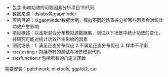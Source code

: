 * 包含'影响功效的可能因素分析项目'的代码
* 数据来源：dslabs包:gapminder
* 项目目的：以gapminder数据为例，模拟不同的场景并分析哪些因素会对统计功效产生影响
* 项目概述：以高斯混合分布模拟源数据集，测试以下场景中统计功效的变化，并研究可能对统计功效产生影响的因素
* 测试场景：1. 满足正态分布假设 2.不满足正态分布假设 3. 样本不平衡
* src/testing.r 包括所有的测试与场景模拟代码
* src/function.r 包括所有的自定义函数

需要安装：patchwork, mixtools, ggplot2, car


